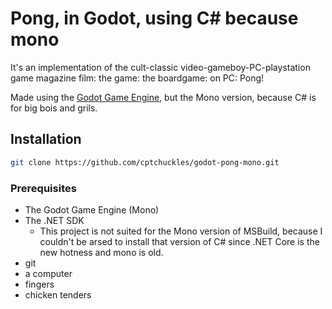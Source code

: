# Pong, in Godot, using C# because mono

It's an implementation of the cult-classic video-gameboy-PC-playstation game magazine film: the game: the boardgame: on PC: Pong!

Made using the [Godot Game Engine](https://godotengine.org), but the Mono version, because C# is for big bois and grils.

## Installation
```bash
git clone https://github.com/cptchuckles/godot-pong-mono.git
```

### Prerequisites
 - The Godot Game Engine (Mono)
 - The .NET SDK
   - This project is not suited for the Mono version of MSBuild, because I couldn't be arsed to install that version of C# since .NET Core is the new hotness and mono is old.
 - git
 - a computer
 - fingers
 - chicken tenders
